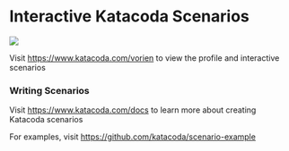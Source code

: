# Interactive Katacoda Scenarios

[![](http://shields.katacoda.com/katacoda/vorien/count.svg)](https://www.katacoda.com/vorien "Get your profile on Katacoda.com")

Visit https://www.katacoda.com/vorien to view the profile and interactive scenarios

### Writing Scenarios
Visit https://www.katacoda.com/docs to learn more about creating Katacoda scenarios

For examples, visit https://github.com/katacoda/scenario-example
